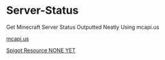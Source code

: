 # Server-Status
Get Minecraft Server Status Outputted Neatly Using mcapi.us

<a href="https://mcapi.us/">mcapi.us</a>

<a href="#">Spigot Resource NONE YET</a>
